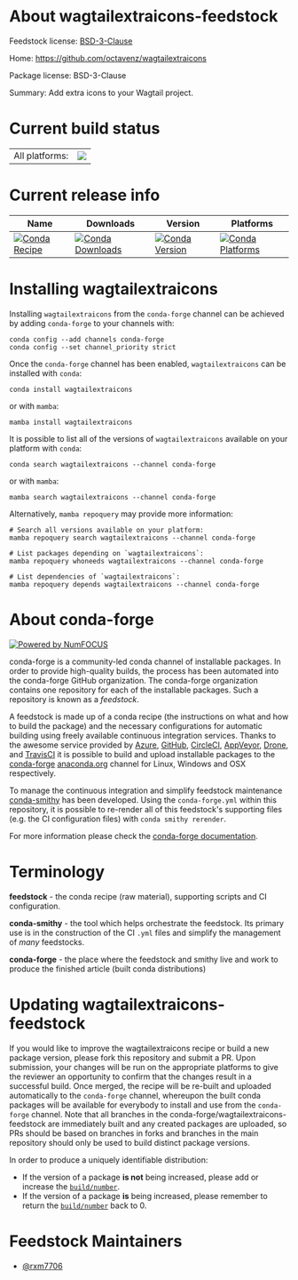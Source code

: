 About wagtailextraicons-feedstock
=================================

Feedstock license: [BSD-3-Clause](https://github.com/conda-forge/wagtailextraicons-feedstock/blob/main/LICENSE.txt)

Home: https://github.com/octavenz/wagtailextraicons

Package license: BSD-3-Clause

Summary: Add extra icons to your Wagtail project.

Current build status
====================


<table><tr><td>All platforms:</td>
    <td>
      <a href="https://dev.azure.com/conda-forge/feedstock-builds/_build/latest?definitionId=23849&branchName=main">
        <img src="https://dev.azure.com/conda-forge/feedstock-builds/_apis/build/status/wagtailextraicons-feedstock?branchName=main">
      </a>
    </td>
  </tr>
</table>

Current release info
====================

| Name | Downloads | Version | Platforms |
| --- | --- | --- | --- |
| [![Conda Recipe](https://img.shields.io/badge/recipe-wagtailextraicons-green.svg)](https://anaconda.org/conda-forge/wagtailextraicons) | [![Conda Downloads](https://img.shields.io/conda/dn/conda-forge/wagtailextraicons.svg)](https://anaconda.org/conda-forge/wagtailextraicons) | [![Conda Version](https://img.shields.io/conda/vn/conda-forge/wagtailextraicons.svg)](https://anaconda.org/conda-forge/wagtailextraicons) | [![Conda Platforms](https://img.shields.io/conda/pn/conda-forge/wagtailextraicons.svg)](https://anaconda.org/conda-forge/wagtailextraicons) |

Installing wagtailextraicons
============================

Installing `wagtailextraicons` from the `conda-forge` channel can be achieved by adding `conda-forge` to your channels with:

```
conda config --add channels conda-forge
conda config --set channel_priority strict
```

Once the `conda-forge` channel has been enabled, `wagtailextraicons` can be installed with `conda`:

```
conda install wagtailextraicons
```

or with `mamba`:

```
mamba install wagtailextraicons
```

It is possible to list all of the versions of `wagtailextraicons` available on your platform with `conda`:

```
conda search wagtailextraicons --channel conda-forge
```

or with `mamba`:

```
mamba search wagtailextraicons --channel conda-forge
```

Alternatively, `mamba repoquery` may provide more information:

```
# Search all versions available on your platform:
mamba repoquery search wagtailextraicons --channel conda-forge

# List packages depending on `wagtailextraicons`:
mamba repoquery whoneeds wagtailextraicons --channel conda-forge

# List dependencies of `wagtailextraicons`:
mamba repoquery depends wagtailextraicons --channel conda-forge
```


About conda-forge
=================

[![Powered by
NumFOCUS](https://img.shields.io/badge/powered%20by-NumFOCUS-orange.svg?style=flat&colorA=E1523D&colorB=007D8A)](https://numfocus.org)

conda-forge is a community-led conda channel of installable packages.
In order to provide high-quality builds, the process has been automated into the
conda-forge GitHub organization. The conda-forge organization contains one repository
for each of the installable packages. Such a repository is known as a *feedstock*.

A feedstock is made up of a conda recipe (the instructions on what and how to build
the package) and the necessary configurations for automatic building using freely
available continuous integration services. Thanks to the awesome service provided by
[Azure](https://azure.microsoft.com/en-us/services/devops/), [GitHub](https://github.com/),
[CircleCI](https://circleci.com/), [AppVeyor](https://www.appveyor.com/),
[Drone](https://cloud.drone.io/welcome), and [TravisCI](https://travis-ci.com/)
it is possible to build and upload installable packages to the
[conda-forge](https://anaconda.org/conda-forge) [anaconda.org](https://anaconda.org/)
channel for Linux, Windows and OSX respectively.

To manage the continuous integration and simplify feedstock maintenance
[conda-smithy](https://github.com/conda-forge/conda-smithy) has been developed.
Using the ``conda-forge.yml`` within this repository, it is possible to re-render all of
this feedstock's supporting files (e.g. the CI configuration files) with ``conda smithy rerender``.

For more information please check the [conda-forge documentation](https://conda-forge.org/docs/).

Terminology
===========

**feedstock** - the conda recipe (raw material), supporting scripts and CI configuration.

**conda-smithy** - the tool which helps orchestrate the feedstock.
                   Its primary use is in the construction of the CI ``.yml`` files
                   and simplify the management of *many* feedstocks.

**conda-forge** - the place where the feedstock and smithy live and work to
                  produce the finished article (built conda distributions)


Updating wagtailextraicons-feedstock
====================================

If you would like to improve the wagtailextraicons recipe or build a new
package version, please fork this repository and submit a PR. Upon submission,
your changes will be run on the appropriate platforms to give the reviewer an
opportunity to confirm that the changes result in a successful build. Once
merged, the recipe will be re-built and uploaded automatically to the
`conda-forge` channel, whereupon the built conda packages will be available for
everybody to install and use from the `conda-forge` channel.
Note that all branches in the conda-forge/wagtailextraicons-feedstock are
immediately built and any created packages are uploaded, so PRs should be based
on branches in forks and branches in the main repository should only be used to
build distinct package versions.

In order to produce a uniquely identifiable distribution:
 * If the version of a package **is not** being increased, please add or increase
   the [``build/number``](https://docs.conda.io/projects/conda-build/en/latest/resources/define-metadata.html#build-number-and-string).
 * If the version of a package **is** being increased, please remember to return
   the [``build/number``](https://docs.conda.io/projects/conda-build/en/latest/resources/define-metadata.html#build-number-and-string)
   back to 0.

Feedstock Maintainers
=====================

* [@rxm7706](https://github.com/rxm7706/)

